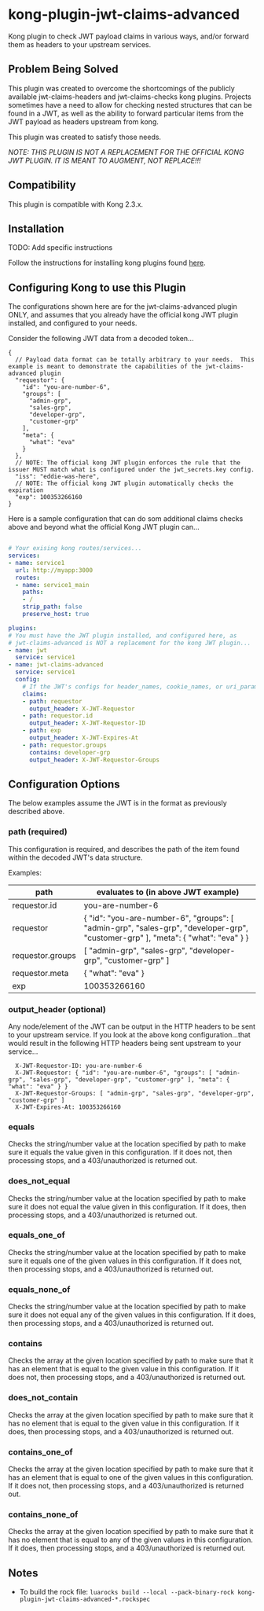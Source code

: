 # kong-plugin-jwt-claims-advanced

Kong plugin to check JWT payload claims in various ways, and/or forward them as headers to your upstream services.

## Problem Being Solved

This plugin was created to overcome the shortcomings of the publicly available jwt-claims-headers and jwt-claims-checks kong plugins.  Projects sometimes have a need to allow for checking nested structures that can be found in a JWT, as well as the ability to forward particular items from the JWT payload as headers upstream from kong.

This plugin was created to satisfy those needs.

*NOTE: THIS PLUGIN IS NOT A REPLACEMENT FOR THE OFFICIAL KONG JWT PLUGIN.  IT IS MEANT TO AUGMENT, NOT REPLACE!!!*

## Compatibility

This plugin is compatible with Kong 2.3.x.

## Installation

TODO: Add specific instructions

Follow the instructions for installing kong plugins found [here](https://docs.konghq.com/2.3.x/plugin-development/distribution/).

## Configuring Kong to use this Plugin

The configurations shown here are for the jwt-claims-advanced plugin ONLY, and assumes that you already have the official kong JWT plugin installed, and configured to your needs.

Consider the following JWT data from a decoded token...

``` jsonc
{
  // Payload data format can be totally arbitrary to your needs.  This example is meant to demonstrate the capabilities of the jwt-claims-advanced plugin
  "requestor": {
    "id": "you-are-number-6",
    "groups": [
      "admin-grp",
      "sales-grp",
      "developer-grp",
      "customer-grp"
    ],
    "meta": {
      "what": "eva"
    }
  },
  // NOTE: The official kong JWT plugin enforces the rule that the issuer MUST match what is configured under the jwt_secrets.key config.
  "iss": "eddie-was-here",
  // NOTE: The official kong JWT plugin automatically checks the expiration
  "exp": 100353266160
}

```

Here is a sample configuration that can do som additional claims checks above and beyond what the official Kong JWT plugin can...

```yaml

# Your exising kong routes/services...
services:
- name: service1
  url: http://myapp:3000
  routes:
  - name: service1_main
    paths:
    - /
    strip_path: false
    preserve_host: true

plugins:
# You must have the JWT plugin installed, and configured here, as
# jwt-claims-advanced is NOT a replacement for the kong JWT plugin...
- name: jwt
  service: service1
- name: jwt-claims-advanced
  service: service1
  config:
    # If the JWT's configs for header_names, cookie_names, or uri_param_names are customized above, then this plugin needs to be configured to match, as it finds the JWT in the same way the official JWT plugin does, but cannot access those configs, so we need them duplicated here if customized.
    claims:
    - path: requestor
      output_header: X-JWT-Requestor
    - path: requestor.id
      output_header: X-JWT-Requestor-ID
    - path: exp
      output_header: X-JWT-Expires-At
    - path: requestor.groups
      contains: developer-grp
      output_header: X-JWT-Requestor-Groups

```

## Configuration Options

The below examples assume the JWT is in the format as previously described above.

### path (required)

This configuration is required, and describes the path of the item found within the decoded JWT's data structure.

Examples:

| path             | evaluates to (in above JWT example)  |
|------------------|--------------------------------------|
| requestor.id     | you-are-number-6                     |
| requestor        | { "id": "you-are-number-6", "groups": [ "admin-grp", "sales-grp", "developer-grp", "customer-grp" ], "meta": { "what": "eva" } } |
| requestor.groups | [ "admin-grp", "sales-grp", "developer-grp", "customer-grp" ] |
| requestor.meta   | { "what": "eva" } |
| exp              | 100353266160                         |

### output_header (optional)

Any node/element of the JWT can be output in the HTTP headers to be sent to your upstream service.  If you look at the above kong configuration...that would result in the following HTTP headers being sent upstream to your service...

```
  X-JWT-Requestor-ID: you-are-number-6
  X-JWT-Requestor: { "id": "you-are-number-6", "groups": [ "admin-grp", "sales-grp", "developer-grp", "customer-grp" ], "meta": { "what": "eva" } }
  X-JWT-Requestor-Groups: [ "admin-grp", "sales-grp", "developer-grp", "customer-grp" ]
  X-JWT-Expires-At: 100353266160

```

### equals

Checks the string/number value at the location specified by path to make sure it equals the value given in this configuration.  If it does not, then processing stops, and a 403/unauthorized is returned out.

### does_not_equal

Checks the string/number value at the location specified by path to make sure it does not equal the value given in this configuration.  If it does, then processing stops, and a 403/unauthorized is returned out.

### equals_one_of

Checks the string/number value at the location specified by path to make sure it equals one of the given values in this configuration.  If it does not, then processing stops, and a 403/unauthorized is returned out.

### equals_none_of

Checks the string/number value at the location specified by path to make sure it does not equal any of the given values in this configuration.  If it does, then processing stops, and a 403/unauthorized is returned out.

### contains

Checks the array at the given location specified by path to make sure that it has an element that is equal to the given value in this configuration.  If it does not, then processing stops, and a 403/unauthorized is returned out.

### does_not_contain

Checks the array at the given location specified by path to make sure that it has no element that is equal to the given value in this configuration.  If it does, then processing stops, and a 403/unauthorized is returned out.

### contains_one_of

Checks the array at the given location specified by path to make sure that it has an element that is equal to one of the given values in this configuration.  If it does not, then processing stops, and a 403/unauthorized is returned out.

### contains_none_of

Checks the array at the given location specified by path to make sure that it has no element that is equal to any of the given values in this configuration.  If it does, then processing stops, and a 403/unauthorized is returned out.

## Notes

- To build the rock file: `luarocks build --local --pack-binary-rock kong-plugin-jwt-claims-advanced-*.rockspec`
